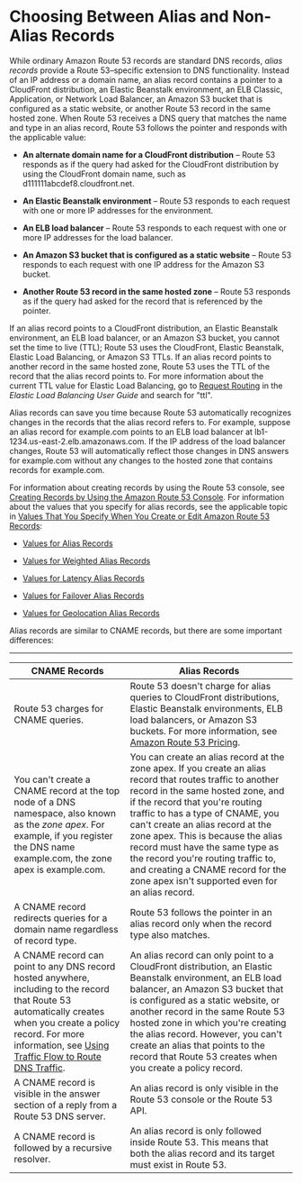 # Choosing Between Alias and Non\-Alias Records<a name="resource-record-sets-choosing-alias-non-alias"></a>

While ordinary Amazon Route 53 records are standard DNS records, *alias records* provide a Route 53–specific extension to DNS functionality\. Instead of an IP address or a domain name, an alias record contains a pointer to a CloudFront distribution, an Elastic Beanstalk environment, an ELB Classic, Application, or Network Load Balancer, an Amazon S3 bucket that is configured as a static website, or another Route 53 record in the same hosted zone\. When Route 53 receives a DNS query that matches the name and type in an alias record, Route 53 follows the pointer and responds with the applicable value:

+ **An alternate domain name for a CloudFront distribution** – Route 53 responds as if the query had asked for the CloudFront distribution by using the CloudFront domain name, such as d111111abcdef8\.cloudfront\.net\.

+ **An Elastic Beanstalk environment** – Route 53 responds to each request with one or more IP addresses for the environment\.

+ **An ELB load balancer** – Route 53 responds to each request with one or more IP addresses for the load balancer\. 

+ **An Amazon S3 bucket that is configured as a static website** – Route 53 responds to each request with one IP address for the Amazon S3 bucket\.

+ **Another Route 53 record in the same hosted zone** – Route 53 responds as if the query had asked for the record that is referenced by the pointer\.

If an alias record points to a CloudFront distribution, an Elastic Beanstalk environment, an ELB load balancer, or an Amazon S3 bucket, you cannot set the time to live \(TTL\); Route 53 uses the CloudFront, Elastic Beanstalk, Elastic Load Balancing, or Amazon S3 TTLs\. If an alias record points to another record in the same hosted zone, Route 53 uses the TTL of the record that the alias record points to\. For more information about the current TTL value for Elastic Load Balancing, go to [Request Routing](http://docs.aws.amazon.com/elasticloadbalancing/latest/userguide/how-elastic-load-balancing-works.html#request-routing) in the *Elastic Load Balancing User Guide* and search for "ttl"\.

Alias records can save you time because Route 53 automatically recognizes changes in the records that the alias record refers to\. For example, suppose an alias record for example\.com points to an ELB load balancer at lb1\-1234\.us\-east\-2\.elb\.amazonaws\.com\. If the IP address of the load balancer changes, Route 53 will automatically reflect those changes in DNS answers for example\.com without any changes to the hosted zone that contains records for example\.com\.

For information about creating records by using the Route 53 console, see [Creating Records by Using the Amazon Route 53 Console](resource-record-sets-creating.md)\. For information about the values that you specify for alias records, see the applicable topic in [Values That You Specify When You Create or Edit Amazon Route 53 Records](resource-record-sets-values.md):

+ [Values for Alias Records](resource-record-sets-values-alias.md)

+ [Values for Weighted Alias Records](resource-record-sets-values-weighted-alias.md)

+ [Values for Latency Alias Records](resource-record-sets-values-latency-alias.md)

+ [Values for Failover Alias Records](resource-record-sets-values-failover-alias.md)

+ [Values for Geolocation Alias Records](resource-record-sets-values-geo-alias.md)

Alias records are similar to CNAME records, but there are some important differences:


****  

| CNAME Records | Alias Records | 
| --- | --- | 
| Route 53 charges for CNAME queries\. | Route 53 doesn't charge for alias queries to CloudFront distributions, Elastic Beanstalk environments, ELB load balancers, or Amazon S3 buckets\. For more information, see [Amazon Route 53 Pricing](https://aws.amazon.com/route53/pricing/)\. | 
| You can't create a CNAME record at the top node of a DNS namespace, also known as the *zone apex*\. For example, if you register the DNS name example\.com, the zone apex is example\.com\.  | You can create an alias record at the zone apex\. If you create an alias record that routes traffic to another record in the same hosted zone, and if the record that you're routing traffic to has a type of CNAME, you can't create an alias record at the zone apex\. This is because the alias record must have the same type as the record you're routing traffic to, and creating a CNAME record for the zone apex isn't supported even for an alias record\.  | 
| A CNAME record redirects queries for a domain name regardless of record type\. | Route 53 follows the pointer in an alias record only when the record type also matches\. | 
| A CNAME record can point to any DNS record hosted anywhere, including to the record that Route 53 automatically creates when you create a policy record\. For more information, see [Using Traffic Flow to Route DNS Traffic](traffic-flow.md)\. | An alias record can only point to a CloudFront distribution, an Elastic Beanstalk environment, an ELB load balancer, an Amazon S3 bucket that is configured as a static website, or another record in the same Route 53 hosted zone in which you're creating the alias record\. However, you can't create an alias that points to the record that Route 53 creates when you create a policy record\. | 
| A CNAME record is visible in the answer section of a reply from a Route 53 DNS server\. | An alias record is only visible in the Route 53 console or the Route 53 API\. | 
| A CNAME record is followed by a recursive resolver\.  | An alias record is only followed inside Route 53\. This means that both the alias record and its target must exist in Route 53\. | 
